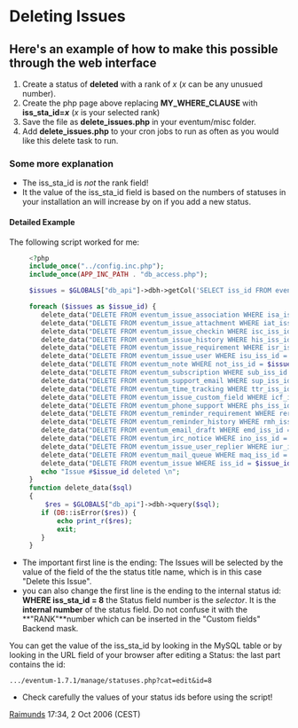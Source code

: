 # Deleting Issues

## Here's an example of how to make this possible through the web interface ##

1. Create a status of **deleted** with a rank of *x* (*x* can be any unusued number).
2. Create the php page above replacing **MY_WHERE_CLAUSE** with **iss_sta_id=*x*** (*x* is your selected rank)
3. Save the file as **delete_issues.php** in your eventum/misc folder.
4. Add **delete_issues.php** to your cron jobs to run as often as you would like this delete task to run.

### Some more explanation

-   The iss_sta_id is *not* the rank field!
-   It the value of the iss_sta_id field is based on the numbers of statuses in your installation an will increase by on if you add a new status.

#### Detailed Example

The following script worked for me:

```php
     <?php
     include_once("../config.inc.php");
     include_once(APP_INC_PATH . "db_access.php");

     $issues = $GLOBALS["db_api"]->dbh->getCol('SELECT iss_id FROM eventum_issue, eventum_status WHERE iss_sta_id = sta_id AND sta_title = "Delete this Issue"');

     foreach ($issues as $issue_id) {
        delete_data("DELETE FROM eventum_issue_association WHERE isa_issue_id = $issue_id");
        delete_data("DELETE FROM eventum_issue_attachment WHERE iat_iss_id = $issue_id");
        delete_data("DELETE FROM eventum_issue_checkin WHERE isc_iss_id = $issue_id");
        delete_data("DELETE FROM eventum_issue_history WHERE his_iss_id = $issue_id");
        delete_data("DELETE FROM eventum_issue_requirement WHERE isr_iss_id = $issue_id");
        delete_data("DELETE FROM eventum_issue_user WHERE isu_iss_id = $issue_id");
        delete_data("DELETE FROM eventum_note WHERE not_iss_id = $issue_id");
        delete_data("DELETE FROM eventum_subscription WHERE sub_iss_id = $issue_id");
        delete_data("DELETE FROM eventum_support_email WHERE sup_iss_id = $issue_id");
        delete_data("DELETE FROM eventum_time_tracking WHERE ttr_iss_id = $issue_id");
        delete_data("DELETE FROM eventum_issue_custom_field WHERE icf_iss_id = $issue_id");
        delete_data("DELETE FROM eventum_phone_support WHERE phs_iss_id = $issue_id");
        delete_data("DELETE FROM eventum_reminder_requirement WHERE rer_iss_id = $issue_id");
        delete_data("DELETE FROM eventum_reminder_history WHERE rmh_iss_id = $issue_id");
        delete_data("DELETE FROM eventum_email_draft WHERE emd_iss_id = $issue_id");
        delete_data("DELETE FROM eventum_irc_notice WHERE ino_iss_id = $issue_id");
        delete_data("DELETE FROM eventum_issue_user_replier WHERE iur_iss_id = $issue_id");
        delete_data("DELETE FROM eventum_mail_queue WHERE maq_iss_id = $issue_id");
        delete_data("DELETE FROM eventum_issue WHERE iss_id = $issue_id");
        echo "Issue #$issue_id deleted \n";
     }
     function delete_data($sql)
     {
         $res = $GLOBALS["db_api"]->dbh->query($sql);
        if (DB::isError($res)) {
            echo print_r($res);
            exit;
        }
     }
```

-   The important first line is the ending: The Issues will be selected by the value of the field of the the status title name, which is in this case "Delete this Issue".
-   you can also change the first line is the ending to the internal status id: **WHERE iss_sta_id = 8** the Status field number is the *selector*. It is the **internal number** of the status field. Do not confuse it with the **"RANK"**number which can be inserted in the "Custom fields" Backend mask.

You can get the value of the iss_sta_id by looking in the MySQL table or by looking in the URL field of your browser after editing a Status: the last part contains the id:

`.../eventum-1.7.1/manage/statuses.php?cat=edit&id=8 `

-   Check carefully the values of your status ids before using the script!

[Raimunds](User:Raimunds "wikilink") 17:34, 2 Oct 2006 (CEST)